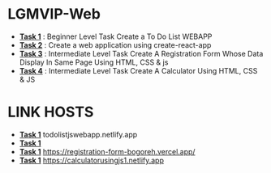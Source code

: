 # LGMVIP-Web

* **[Task 1](#Task-1)** : Beginner Level Task Create a To Do List WEBAPP
* **[Task 2](#Task-2)** : Create a web application using create-react-app
* **[Task 3](#Task-3)** : Intermediate Level Task Create A Registration Form Whose Data Display In Same Page Using HTML, CSS & js
* **[Task 4](#Task-4)** : Intermediate Level Task Create A Calculator Using HTML, CSS & JS


# LINK HOSTS
* **[Task 1](#Task-1)** todolistjswebapp.netlify.app
* **[Task 1](#Task-2)** 
* **[Task 1](#Task-3)** https://registration-form-bogoreh.vercel.app/
* **[Task 1](#Task-4)** https://calculatorusingjs1.netlify.app